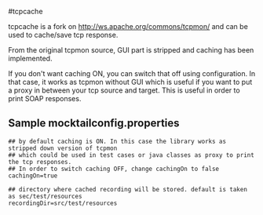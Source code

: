 #tcpcache

tcpcache is a fork on http://ws.apache.org/commons/tcpmon/ and can be used to cache/save tcp response.

From the original tcpmon source, GUI part is stripped and caching has been implemented. 

If you don't want caching ON, you can switch that off using configuration. In that case, 
it works as tcpmon without GUI which is useful if you want to put a proxy in between 
your tcp source and target. This is useful in order to print SOAP responses.

## Sample mocktailconfig.properties

	## by default caching is ON. In this case the library works as stripped down version of tcpmon
	## which could be used in test cases or java classes as proxy to print the tcp responses.
	## In order to switch caching OFF, change cachingOn to false
	cachingOn=true

	## directory where cached recording will be stored. default is taken as sec/test/resources
	recordingDir=src/test/resources
	
